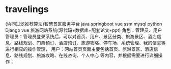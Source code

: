 # travelings
 (协同过滤推荐算法)智慧景区服务平台  java springboot vue ssm mysql python Django vue 旅游网站系统(源代码+数据库+配套论文+ppt) 角色：管理员、用户     管理员：管理员登录系统后，可以对首页、用户、景区分类、旅游景区、酒店信息、路线规划、门票预订、酒店预订、旅游攻略、停车场、系统管理、我的信息等进行相应的操作管理，  用户：网站首页页面主要包括首页、旅游景区、酒店信息、路线规划、旅游攻略、在线咨询、个人中心 等内容，并根据需要进行详细操作；
